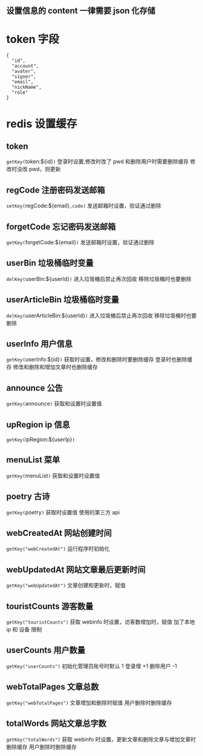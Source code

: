 ## 设置信息的 content 一律需要 json 化存储

# token 字段

```
{
  "id",
  "account",
  "avater",
  "signer",
  "email",
  "nickName",
  "role"
}
```

# redis 设置缓存

## token

`getKey(`token:${id}`)`
登录时设置,修改时改了 pwd 和删除用户时需要删除缓存
修改时没改 pwd，则更新

## regCode 注册密码发送邮箱

`setKey(`regCode:${email}`,code)`
发送邮箱时设置，验证通过删除

## forgetCode 忘记密码发送邮箱

`getKey(`forgetCode:${email}`)`
发送邮箱时设置，验证通过删除

## userBin 垃圾桶临时变量

`delKey(`userBin:${userId}`)`
进入垃圾桶后禁止再次回收
移除垃圾桶时也要删除

## userArticleBin 垃圾桶临时变量

`delKey(`userArticleBin:${userId}`)`
进入垃圾桶后禁止再次回收
移除垃圾桶时也要删除

## userInfo 用户信息

`getKey(`userInfo:${id}`)`
获取时设置，修改和删除时要删除缓存
登录时也删除缓存
修改和删除和增加文章时也删除缓存

## announce 公告

`getKey(`announce`)`
获取和设置时设置值

## upRegion ip 信息

`getKey(`ipRegion:${userIp}`)`

## menuList 菜单

`getKey(`menuList`)`
获取和设置时设置值

## poetry 古诗

`getKey(`poetry`)`
获取时设置值 使用的第三方 api

## webCreatedAt 网站创建时间

`getKey("webCreatedAt")`
运行程序时初始化

## webUpdatedAt 网站文章最后更新时间

`getKey("webUpdatedAt")`
文章创建和更新时，赋值

## touristCounts 游客数量

`getKey("touristCounts")`
获取 webinfo 时设置，访客数增加时，赋值 加了本地 ip 和 设备 限制

## userCounts 用户数量

`getKey("userCounts")`
初始化管理员账号时默认 1
登录增 +1
删除用户 -1

## webTotalPages 文章总数

`getKey("webTotalPages")`
文章增加和删除时赋值
用户删除时删除缓存

## totalWords 网站文章总字数

`getKey("totalWords")`
获取 webinfo 时设置，更新文章和删除文章与增加文章时删除缓存
用户删除时删除缓存
